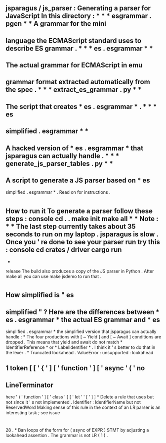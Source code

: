 #
#
jsparagus
/
js_parser
:
Generating
a
parser
for
JavaScript
In
this
directory
:
*
*
*
esgrammar
.
pgen
*
*
A
grammar
for
the
mini
-
language
the
ECMAScript
standard
uses
to
describe
ES
grammar
.
*
*
*
es
.
esgrammar
*
*
-
The
actual
grammar
for
ECMAScript
in
emu
-
grammar
format
extracted
automatically
from
the
spec
.
*
*
*
extract_es_grammar
.
py
*
*
-
The
script
that
creates
*
es
.
esgrammar
*
.
*
*
*
es
-
simplified
.
esgrammar
*
*
-
A
hacked
version
of
*
es
.
esgrammar
*
that
jsparagus
can
actually
handle
.
*
*
*
generate_js_parser_tables
.
py
*
*
-
A
script
to
generate
a
JS
parser
based
on
*
es
-
simplified
.
esgrammar
*
.
Read
on
for
instructions
.
#
#
How
to
run
it
To
generate
a
parser
follow
these
steps
:
console
cd
.
.
make
init
make
all
*
*
Note
:
*
*
The
last
step
currently
takes
about
35
seconds
to
run
on
my
laptop
.
jsparagus
is
slow
.
Once
you
'
re
done
to
see
your
parser
run
try
this
:
console
cd
crates
/
driver
cargo
run
-
-
release
The
build
also
produces
a
copy
of
the
JS
parser
in
Python
.
After
make
all
you
can
use
make
jsdemo
to
run
that
.
#
#
#
How
simplified
is
"
es
-
simplified
"
?
Here
are
the
differences
between
*
es
.
esgrammar
*
the
actual
ES
grammar
and
*
es
-
simplified
.
esgrammar
*
the
simplified
version
that
jsparagus
can
actually
handle
:
*
The
four
productions
with
[
~
Yield
]
and
[
~
Await
]
conditions
are
dropped
.
This
means
that
yield
and
await
do
not
match
*
IdentifierReference
*
or
*
LabelIdentifier
*
.
I
think
it
'
s
better
to
do
that
in
the
lexer
.
*
Truncated
lookahead
.
ValueError
:
unsupported
:
lookahead
>
1
token
[
[
'
{
'
]
[
'
function
'
]
[
'
async
'
(
'
no
-
LineTerminator
-
here
'
)
'
function
'
]
[
'
class
'
]
[
'
let
'
'
[
'
]
]
*
Delete
a
rule
that
uses
but
not
since
it
'
s
not
implemented
.
Identifier
:
IdentifierName
but
not
ReservedWord
Making
sense
of
this
rule
in
the
context
of
an
LR
parser
is
an
interesting
task
;
see
issue
#
28
.
*
Ban
loops
of
the
form
for
(
async
of
EXPR
)
STMT
by
adjusting
a
lookahead
assertion
.
The
grammar
is
not
LR
(
1
)
.
